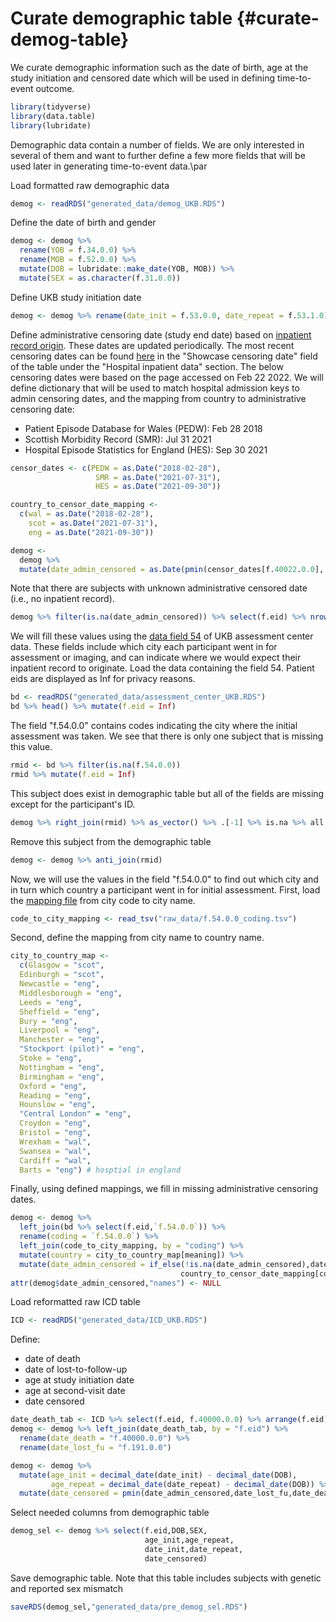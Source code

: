 # Curate demographic table {#curate-demog-table}

We curate demographic information such as the date of birth, age at the study initiation and censored date which will be used in defining time-to-event outcome.




```r
library(tidyverse)
library(data.table)
library(lubridate)
```

Demographic data contain a number of fields. We are only interested in several of them and want to further define a few more fields that will be used later in generating time-to-event data.\par

Load formatted raw demographic data

```r
demog <- readRDS("generated_data/demog_UKB.RDS")
```

Define the date of birth and gender

```r
demog <- demog %>% 
  rename(YOB = f.34.0.0) %>%
  rename(MOB = f.52.0.0) %>%
  mutate(DOB = lubridate::make_date(YOB, MOB)) %>%
  mutate(SEX = as.character(f.31.0.0))
```

Define UKB study initiation date

```r
demog <- demog %>% rename(date_init = f.53.0.0, date_repeat = f.53.1.0)
```

Define administrative censoring date (study end date) based on [inpatient record origin](https://biobank.ndph.ox.ac.uk/showcase/field.cgi?id=40022). These dates are updated periodically. The most recent censoring dates can be found [here](https://biobank.ndph.ox.ac.uk/ukb/exinfo.cgi?src=Data_providers_and_dates#:~:text=Censoring%20dates&text=The%20censoring%20date%20is%20the,day%20of%20the%20previous%20month.) in the "Showcase censoring date" field of the table under the "Hospital inpatient data" section. The below censoring dates were based on the page accessed on Feb 22 2022. We will define dictionary that will be used to match hospital admission keys to admin censoring dates, and the mapping from country to administrative censoring date:

* Patient Episode Database for Wales (PEDW): Feb 28 2018
* Scottish Morbidity Record (SMR): Jul 31 2021
* Hospital Episode Statistics for England (HES): Sep 30 2021


```r
censor_dates <- c(PEDW = as.Date("2018-02-28"),
                   SMR = as.Date("2021-07-31"),
                   HES = as.Date("2021-09-30"))

country_to_censor_date_mapping <- 
  c(wal = as.Date("2018-02-28"),
    scot = as.Date("2021-07-31"),
    eng = as.Date("2021-09-30"))

demog <- 
  demog %>% 
  mutate(date_admin_censored = as.Date(pmin(censor_dates[f.40022.0.0], censor_dates[f.40022.0.1],censor_dates[f.40022.0.2],na.rm=T)))
```

Note that there are subjects with unknown administrative censored date (i.e., no inpatient record). 

```r
demog %>% filter(is.na(date_admin_censored)) %>% select(f.eid) %>% nrow()
```

We will fill these values using the [data field 54](https://biobank.ndph.ox.ac.uk/showcase/field.cgi?id=54) of UKB assessment center data. These fields include which city each participant went in for assessment or imaging, and can indicate where we would expect their inpatient record to originate. Load the data containing the field 54.  Patient eids are displayed as Inf for privacy reasons.

```r
bd <- readRDS("generated_data/assessment_center_UKB.RDS")
bd %>% head() %>% mutate(f.eid = Inf)
```

The field "f.54.0.0" contains codes indicating the city where the initial assessment was taken. We see that there is only one subject that is missing this value.

```r
rmid <- bd %>% filter(is.na(f.54.0.0)) 
rmid %>% mutate(f.eid = Inf)
```

This subject does exist in demographic table but all of the fields are missing except for the participant's ID.

```r
demog %>% right_join(rmid) %>% as_vector() %>% .[-1] %>% is.na %>% all
```

Remove this subject from the demographic table

```r
demog <- demog %>% anti_join(rmid)
```

Now, we will use the values in the field "f.54.0.0" to find out which city and in turn which country a participant went in for initial assessment. First, load the [mapping file](https://biobank.ndph.ox.ac.uk/showcase/coding.cgi?id=10) from city code to city name.

```r
code_to_city_mapping <- read_tsv("raw_data/f.54.0.0_coding.tsv")
```

Second, define the mapping from city name to country name.

```r
city_to_country_map <- 
  c(Glasgow = "scot",
  Edinburgh = "scot",
  Newcastle = "eng",
  Middlesborough = "eng",
  Leeds = "eng",
  Sheffield = "eng",
  Bury = "eng",
  Liverpool = "eng",
  Manchester = "eng",
  "Stockport (pilot)" = "eng",
  Stoke = "eng",
  Nottingham = "eng",
  Birmingham = "eng",
  Oxford = "eng",
  Reading = "eng",
  Hounslow = "eng",
  "Central London" = "eng",
  Croydon = "eng",
  Bristol = "eng",
  Wrexham = "wal",
  Swansea = "wal",
  Cardiff = "wal",
  Barts = "eng") # hosptial in england
```



Finally, using defined mappings, we fill in missing administrative censoring dates.

```r
demog <- demog %>% 
  left_join(bd %>% select(f.eid,`f.54.0.0`)) %>%
  rename(coding = `f.54.0.0`) %>%
  left_join(code_to_city_mapping, by = "coding") %>% 
  mutate(country = city_to_country_map[meaning]) %>% 
  mutate(date_admin_censored = if_else(!is.na(date_admin_censored),date_admin_censored,
                                      country_to_censor_date_mapping[country]))
attr(demog$date_admin_censored,"names") <- NULL
```

Load reformatted raw ICD table

```r
ICD <- readRDS("generated_data/ICD_UKB.RDS")
```

Define:

- date of death
- date of lost-to-follow-up
- age at study initiation date
- age at second-visit date
- date censored


```r
date_death_tab <- ICD %>% select(f.eid, f.40000.0.0) %>% arrange(f.eid) %>% data.frame()
demog <- demog %>% left_join(date_death_tab, by = "f.eid") %>%
  rename(date_death = "f.40000.0.0") %>%
  rename(date_lost_fu = "f.191.0.0")

demog <- demog %>% 
  mutate(age_init = decimal_date(date_init) - decimal_date(DOB), 
         age_repeat = decimal_date(date_repeat) - decimal_date(DOB)) %>% 
  mutate(date_censored = pmin(date_admin_censored,date_lost_fu,date_death,na.rm = T))
```

Select needed columns from demographic table

```r
demog_sel <- demog %>% select(f.eid,DOB,SEX,
                              age_init,age_repeat,
                              date_init,date_repeat,
                              date_censored)
```

Save demographic table. Note that this table includes subjects with genetic and reported sex mismatch

```r
saveRDS(demog_sel,"generated_data/pre_demog_sel.RDS")
```

